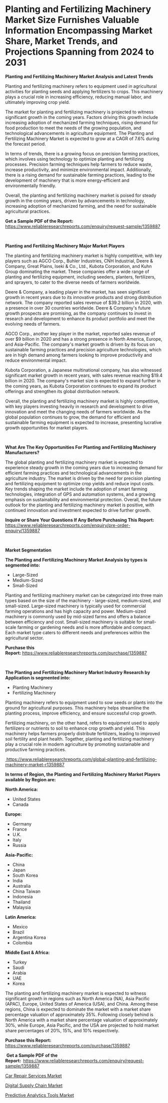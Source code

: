 <p><h1>Planting and Fertilizing Machinery Market Size Furnishes Valuable Information Encompassing Market Share, Market Trends, and Projections Spanning from 2024 to 2031</h1></p><p><strong>Planting and Fertilizing Machinery Market Analysis and Latest Trends</strong></p>
<p><p>Planting and fertilizing machinery refers to equipment used in agricultural activities for planting seeds and applying fertilizers to crops. This machinery plays a crucial role in increasing efficiency, reducing manual labor, and ultimately improving crop yield.</p><p>The market for planting and fertilizing machinery is projected to witness significant growth in the coming years. Factors driving this growth include increasing adoption of mechanized farming techniques, rising demand for food production to meet the needs of the growing population, and technological advancements in agriculture equipment. The Planting and Fertilizing Machinery Market is expected to grow at a CAGR of 7.6% during the forecast period.</p><p>In terms of trends, there is a growing focus on precision farming practices, which involves using technology to optimize planting and fertilizing processes. Precision farming techniques help farmers to reduce waste, increase productivity, and minimize environmental impact. Additionally, there is a rising demand for sustainable farming practices, leading to the development of machinery that is more energy-efficient and environmentally friendly.</p><p>Overall, the planting and fertilizing machinery market is poised for steady growth in the coming years, driven by advancements in technology, increasing adoption of mechanized farming, and the need for sustainable agricultural practices.</p></p>
<p><strong>Get a Sample PDF of the Report:&nbsp;</strong> <a href="https://www.reliableresearchreports.com/enquiry/request-sample/1359887">https://www.reliableresearchreports.com/enquiry/request-sample/1359887</a></p>
<p>&nbsp;</p>
<p><strong>Planting and Fertilizing Machinery Major Market Players</strong></p>
<p><p>The planting and fertilizing machinery market is highly competitive, with key players such as AGCO Corp., Buhler Industries, CNH Industrial, Deere & Company, Great Plains, Iseki & Co., Ltd., Kubota Corporation, and Kuhn Group dominating the market. These companies offer a wide range of planting and fertilizing equipment, including seeders, planters, fertilizers, and sprayers, to cater to the diverse needs of farmers worldwide.</p><p>Deere & Company, a leading player in the market, has seen significant growth in recent years due to its innovative products and strong distribution network. The company reported sales revenue of $39.2 billion in 2020, with a presence in over 30 countries worldwide. Deere & Company's future growth prospects are promising, as the company continues to invest in research and development to enhance its product portfolio and meet the evolving needs of farmers.</p><p>AGCO Corp., another key player in the market, reported sales revenue of over $9 billion in 2020 and has a strong presence in North America, Europe, and Asia-Pacific. The company's market growth is driven by its focus on sustainable farming practices and precision agriculture technologies, which are in high demand among farmers looking to improve productivity and reduce environmental impact.</p><p>Kubota Corporation, a Japanese multinational company, has also witnessed significant market growth in recent years, with sales revenue reaching $19.4 billion in 2020. The company's market size is expected to expand further in the coming years, as Kubota Corporation continues to expand its product offerings and strengthen its global distribution network.</p><p>Overall, the planting and fertilizing machinery market is highly competitive, with key players investing heavily in research and development to drive innovation and meet the changing needs of farmers worldwide. As the global population continues to grow, the demand for efficient and sustainable farming equipment is expected to increase, presenting lucrative growth opportunities for market players.</p></p>
<p>&nbsp;</p>
<p><strong>What Are The Key Opportunities For Planting and Fertilizing Machinery Manufacturers?</strong></p>
<p><p>The global planting and fertilizing machinery market is expected to experience steady growth in the coming years due to increasing demand for efficient farming practices and technological advancements in the agriculture industry. The market is driven by the need for precision planting and fertilizing equipment to optimize crop yields and reduce input costs. Key trends shaping the market include the adoption of smart farming technologies, integration of GPS and automation systems, and a growing emphasis on sustainability and environmental protection. Overall, the future outlook for the planting and fertilizing machinery market is positive, with continued innovation and investment expected to drive further growth.</p></p>
<p><strong>Inquire or Share Your Questions If Any Before Purchasing This Report:</strong> <a href="https://www.reliableresearchreports.com/enquiry/pre-order-enquiry/1359887">https://www.reliableresearchreports.com/enquiry/pre-order-enquiry/1359887</a></p>
<p>&nbsp;</p>
<p><strong>Market Segmentation</strong></p>
<p><strong>The Planting and Fertilizing Machinery Market Analysis by types is segmented into:</strong></p>
<p><ul><li>Large-Sized</li><li>Medium-Sized</li><li>Small-Sized</li></ul></p>
<p><p>Planting and fertilizing machinery market can be categorized into three main types based on the size of the machinery - large-sized, medium-sized, and small-sized. Large-sized machinery is typically used for commercial farming operations and has high capacity and power. Medium-sized machinery is commonly used by mid-sized farms and offers a balance between efficiency and cost. Small-sized machinery is suitable for small-scale farming or gardening needs and is more affordable and compact. Each market type caters to different needs and preferences within the agricultural sector.</p></p>
<p><strong>Purchase this Report:&nbsp;</strong><a href="https://www.reliableresearchreports.com/purchase/1359887">https://www.reliableresearchreports.com/purchase/1359887</a></p>
<p>&nbsp;</p>
<p><strong>The Planting and Fertilizing Machinery Market Industry Research by Application is segmented into:</strong></p>
<p><ul><li>Planting Machinery</li><li>Fertilizing Machinery</li></ul></p>
<p><p>Planting machinery refers to equipment used to sow seeds or plants into the ground for agricultural purposes. This machinery helps streamline the planting process, improve efficiency, and ensure successful crop growth.</p><p>Fertilizing machinery, on the other hand, refers to equipment used to apply fertilizers or nutrients to soil to enhance crop growth and yield. This machinery helps farmers properly distribute fertilizers, leading to improved soil fertility and plant health. Together, planting and fertilizing machinery play a crucial role in modern agriculture by promoting sustainable and productive farming practices.</p></p>
<p><a href="https://www.reliableresearchreports.com/global-planting-and-fertilizing-machinery-market-r1359887">&nbsp;https://www.reliableresearchreports.com/global-planting-and-fertilizing-machinery-market-r1359887</a></p>
<p><strong>In terms of Region, the Planting and Fertilizing Machinery Market Players available by Region are:</strong></p>
<p>
    <p> <strong> North America: </strong>
        <ul>
            <li>United States</li>
            <li>Canada</li>
        </ul>
        </p> 
    <p> <strong> Europe: </strong>
        <ul>
            <li>Germany</li>
            <li>France</li>
            <li>U.K.</li>
            <li>Italy</li>
            <li>Russia</li>
        </ul>
        </p> 
    <p> <strong> Asia-Pacific: </strong>
        <ul>
            <li>China</li>
            <li>Japan</li>
            <li>South Korea</li>
            <li>India</li>
            <li>Australia</li>
            <li>China Taiwan</li>
            <li>Indonesia</li>
            <li>Thailand</li>
            <li>Malaysia</li>
        </ul>
        </p> 
    <p> <strong> Latin America: </strong>
        <ul>
            <li>Mexico</li>
            <li>Brazil</li>
            <li>Argentina Korea</li>
            <li>Colombia</li>
        </ul>
        </p> 
    <p> <strong> Middle East & Africa: </strong>
        <ul>
            <li>Turkey</li>
            <li>Saudi</li>
            <li>Arabia</li>
            <li>UAE</li>
            <li>Korea</li>
        </ul>
    </p>
    </p>
<p><p>The planting and fertilizing machinery market is expected to witness significant growth in regions such as North America (NA), Asia Pacific (APAC), Europe, United States of America (USA), and China. Among these regions, China is expected to dominate the market with a market share percentage valuation of approximately 35%. Following closely behind is North America with a market share percentage valuation of approximately 30%, while Europe, Asia Pacific, and the USA are projected to hold market share percentages of 20%, 15%, and 10% respectively.</p></p>
<p><strong>Purchase this Report: </strong><a href="https://www.reliableresearchreports.com/purchase/1359887">https://www.reliableresearchreports.com/purchase/1359887</a></p>
<p>&nbsp;<strong>Get a Sample PDF of the Report:&nbsp;&nbsp;</strong><a href="https://www.reliableresearchreports.com/enquiry/request-sample/1359887">https://www.reliableresearchreports.com/enquiry/request-sample/1359887</a></p>
<p><strong></strong></p>
<p><p><a href="https://www.linkedin.com/pulse/decoding-car-repair-services-market-metrics-share-trends-growth-p2jhc">Car Repair Services Market</a></p><p><a href="https://www.linkedin.com/pulse/digital-supply-chain-market-analysis-sze-forecasted-period-6igic">Digital Supply Chain Market</a></p><p><a href="https://www.linkedin.com/pulse/predictive-analytics-tools-market-insight-trends-growth-forecasted-2ax8c">Predictive Analytics Tools Market</a></p></p>